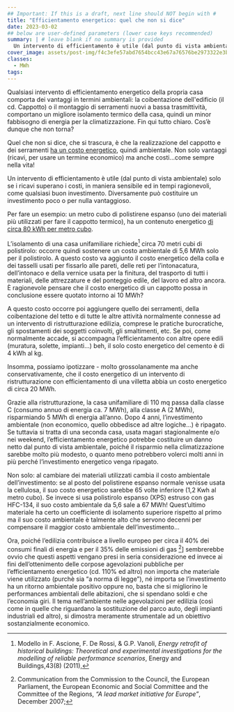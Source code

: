 ```yaml
---
## Important: If this is a draft, next line should NOT begin with #
title: "Efficientamento energetico: quel che non si dice"
date: 2023-03-02
## below are user-defined parameters (lower case keys recommended)
summary: | # leave blank if no summary is provided
  Un intervento di efficientamento è utile (dal punto di vista ambientale) solo se i ricavi superano i costi, in maniera sensibile ed in tempi ragionevoli, come qualsiasi buon investimento. Diversamente può costituire un investimento poco o per nulla vantaggioso.
cover_image: assets/post-img/f4c3efe57abd7654bcc43e67a76576be2973322e3b52e09c551b2c547770_csj6ri # optional
classes:
  - MWh
tags:
---
```


Qualsiasi intervento di efficientamento energetico della propria casa comporta dei vantaggi in termini ambientali: la coibentazione dell'edificio (il cd. Cappotto) o il montaggio di serramenti nuovi a bassa trasmittività, comportano un migliore isolamento termico della casa, quindi un minor fabbisogno di energia per la climatizzazione. Fin qui tutto chiaro. Cos’è dunque che non torna? 

Quel che non si dice, che si trascura, è che la realizzazione del cappotto e dei serramenti [ha un costo energetico](https://www.sciencedirect.com/science/article/pii/S2666789421000246), quindi ambientale. Non solo vantaggi (ricavi, per usare un termine economico) ma anche costi...come sempre nella vita! 

Un intervento di efficientamento è utile (dal punto di vista ambientale) solo se i ricavi superano i costi, in maniera sensibile ed in tempi ragionevoli, come qualsiasi buon investimento. Diversamente può costituire un investimento poco o per nulla vantaggioso. 

Per fare un esempio: un metro cubo di polistirene espanso (uno dei materiali più utilizzati per fare il cappotto termico), ha un contenuto energetico [di circa 80 kWh per metro cubo](https://www.buildinggreen.com/feature/avoiding-global-warming-impact-insulation). 

L’isolamento di una casa unifamiliare richiede[^1] circa 70 metri cubi di polistirolo: occorre quindi sostenere un costo ambientale di 5,6 MWh solo per il polistirolo. A questo costo va aggiunto il costo energetico della colla e dei tasselli usati per fissarlo alle pareti, delle reti per l’intonacatura, dell’intonaco e della vernice usata per la finitura, del trasporto di tutti i materiali, delle attrezzature e del ponteggio edile, del lavoro ed altro ancora. È ragionevole pensare che il costo energetico di un cappotto possa in conclusione essere quotato intorno ai 10 MWh? 

A questo costo occorre poi aggiungere quello dei serramenti, della coibentazione del tetto e di tutte le altre attività normalmente connesse ad un intervento di ristrutturazione edilizia, comprese le pratiche burocratiche, gli spostamenti dei soggetti coinvolti, gli smaltimenti, etc. Se poi, come normalmente accade, si accompagna l’efficientamento con altre opere edili (muratura, solette, impianti…) beh, il solo costo energetico del cemento è di 4 kWh al kg. 

Insomma, possiamo ipotizzare - molto grossolanamente ma anche conservativamente, che il costo energetico di un intervento di ristrutturazione con efficientamento di una villetta abbia un costo energetico di circa 20 MWh.

Grazie alla ristrutturazione, la casa unifamiliare di 110 mq passa dalla classe C (consumo annuo di energia ca. 7 MWh), alla classe A (2 MWh), risparmiando 5 MWh di energia all’anno. Dopo 4 anni, l’investimento ambientale (non economico, quello obbedisce ad altre logiche…) è ripagato. Se tuttavia si tratta di una seconda casa, usata magari stagionalmente e/o nei weekend, l’efficientamento energetico potrebbe costituire un danno netto dal punto di vista ambientale, poiché il risparmio nella climatizzazione sarebbe molto più modesto, o quanto meno potrebbero volerci molti anni in più perché l’investimento energetico venga ripagato.

Non solo: al cambiare dei materiali utilizzati cambia il costo ambientale dell’investimento: se al posto del polistirene espanso normale venisse usata la cellulosa, il suo costo energetico sarebbe 65 volte inferiore (1,2 Kwh al metro cubo). Se invece si usa polistirolo espanso (XPS) estruso con gas HFC-134, il suo costo ambientale da 5,6 sale a 67 MWh! Quest’ultimo materiale ha certo un coefficiente di isolamento superiore rispetto al primo ma il suo costo ambientale è talmente alto che servono decenni per compensare il maggior costo ambientale dell’investimento...

Ora, poiché l’edilizia contribuisce a livello europeo per circa il 40% dei consumi finali di energia e per il 35% delle emissioni di gas [^2]] sembrerebbe ovvio che questi aspetti vengano presi in seria considerazione ed invece ai fini dell’ottenimento delle corpose agevolazioni pubbliche per l’efficientamento energetico (cd. 110% ed altro) non importa che materiale viene utilizzato (purchè sia “a norma di legge”), né importa se l’investimento ha un ritorno ambientale positivo oppure no, basta che si migliorino le performances ambientali delle abitazioni, che si spendano soldi e che l’economia giri. Il tema nell’ambiente nelle agevolazioni per edilizia (così come in quelle che riguardano la sostituzione del parco auto, degli impianti industriali ed altro), si dimostra meramente strumentale ad un obiettivo sostanzialmente economico.

[^1]: Modello in F. Ascione, F. De Rossi, & G.P. Vanoli, *Energy retrofit of historical buildings: Theoretical and experimental investigations for the modelling of reliable performance scenarios*, Energy and Buildings,43(8) (2011),
[^2]: Communication from the Commission to the Council, the European Parliament, the European Economic and Social Committee and the Committee of the Regions, *“A lead market initiative for Europe”*, December 2007;

<!--
  created 2023-03-02 12:03:11.579659 +0100 CET m=+0.123555293
-->